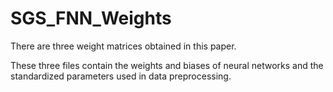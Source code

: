 # SGS_FNN_Weights
There are three weight matrices obtained in this paper.

These three files contain the weights and biases of neural networks and the standardized parameters used in data preprocessing.
